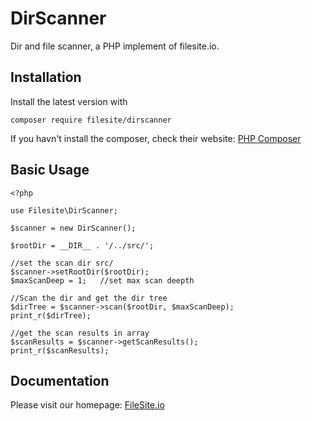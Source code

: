 # DirScanner
Dir and file scanner, a PHP implement of filesite.io.


## Installation

Install the latest version with
```
composer require filesite/dirscanner
```

If you havn't install the composer, check their website:
[PHP Composer](https://getcomposer.org/)


## Basic Usage

```
<?php

use Filesite\DirScanner;

$scanner = new DirScanner();

$rootDir = __DIR__ . '/../src/';

//set the scan dir src/
$scanner->setRootDir($rootDir);
$maxScanDeep = 1;   //set max scan deepth

//Scan the dir and get the dir tree
$dirTree = $scanner->scan($rootDir, $maxScanDeep);
print_r($dirTree);

//get the scan results in array
$scanResults = $scanner->getScanResults();
print_r($scanResults);
```


## Documentation

Please visit our homepage:
[FileSite.io](https://filesite.io)

